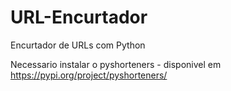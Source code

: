 # URL-Encurtador

Encurtador de URLs com Python 

Necessario instalar o pyshorteners - disponivel em https://pypi.org/project/pyshorteners/ 
